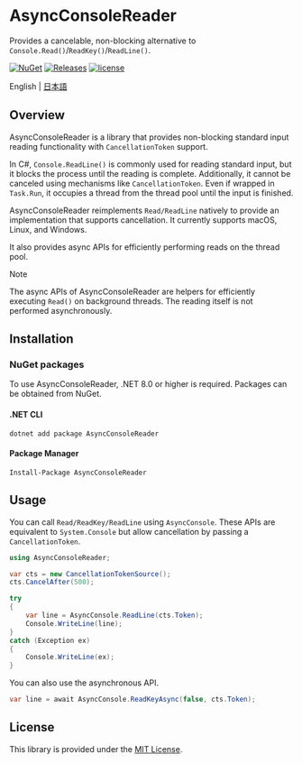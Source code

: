 # AsyncConsoleReader
Provides a cancelable, non-blocking alternative to `Console.Read()`/`ReadKey()`/`ReadLine()`.

[![NuGet](https://img.shields.io/nuget/v/AsyncConsoleReader.svg)](https://www.nuget.org/packages/AsyncConsoleReader)
[![Releases](https://img.shields.io/github/release/nuskey8/AsyncConsoleReader.svg)](https://github.com/nuskey8/AsyncConsoleReader/releases)
[![license](https://img.shields.io/badge/LICENSE-MIT-green.svg)](LICENSE)

English | [日本語](./README_JA.md)

## Overview

AsyncConsoleReader is a library that provides non-blocking standard input reading functionality with `CancellationToken` support.

In C#, `Console.ReadLine()` is commonly used for reading standard input, but it blocks the process until the reading is complete. Additionally, it cannot be canceled using mechanisms like `CancellationToken`. Even if wrapped in `Task.Run`, it occupies a thread from the thread pool until the input is finished.

AsyncConsoleReader reimplements `Read/ReadLine` natively to provide an implementation that supports cancellation. It currently supports macOS, Linux, and Windows.

It also provides async APIs for efficiently performing reads on the thread pool.

> [!NOTE]
> The async APIs of AsyncConsoleReader are helpers for efficiently executing `Read()` on background threads. The reading itself is not performed asynchronously.

## Installation

### NuGet packages

To use AsyncConsoleReader, .NET 8.0 or higher is required. Packages can be obtained from NuGet.

#### .NET CLI

```
dotnet add package AsyncConsoleReader
```

#### Package Manager

```
Install-Package AsyncConsoleReader
```

## Usage

You can call `Read/ReadKey/ReadLine` using `AsyncConsole`. These APIs are equivalent to `System.Console` but allow cancellation by passing a `CancellationToken`.

```cs
using AsyncConsoleReader;

var cts = new CancellationTokenSource();
cts.CancelAfter(500);

try
{
    var line = AsyncConsole.ReadLine(cts.Token);
    Console.WriteLine(line);
}
catch (Exception ex)
{
    Console.WriteLine(ex);
}
```

You can also use the asynchronous API.

```cs
var line = await AsyncConsole.ReadKeyAsync(false, cts.Token);
```

## License

This library is provided under the [MIT License](LICENSE).